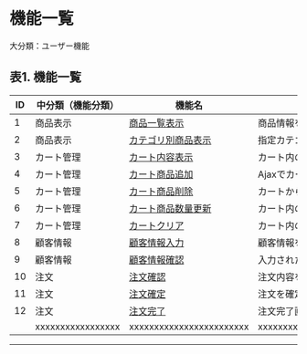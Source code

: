 # 機能一覧

大分類：ユーザー機能

## 表1. 機能一覧

|ID|中分類（機能分類）|機能名|内容|コントローラ|メソッド|画面入力|画面照会|
|---|---|---|---|---|---|---|---|
|1|商品表示|[商品一覧表示](function-specifications/productList.md)|商品情報を一覧表示し、カートに追加できる機能|UserProductController|productList|/|/products|
|2|商品表示|[カテゴリ別商品表示](function-specifications/productListByCategory.md)|指定カテゴリの商品を一覧表示する機能|UserProductController|productListByCategory|/products/category/{category}|/products/category/{category}|
|3|カート管理|[カート内容表示](function-specifications/cart.md)|カート内の商品一覧と合計金額を表示する機能|UserCartController|cart|/cart|/cart|
|4|カート管理|[カート商品追加](function-specifications/addToCart.md)|Ajaxでカートに商品を追加する機能|UserCartController|addToCart|/cart/add||
|5|カート管理|[カート商品削除](function-specifications/removeFromCart.md)|カートから商品を削除する機能|UserCartController|removeFromCart|/cart/remove||
|6|カート管理|[カート商品数量更新](function-specifications/updateCartItemQuantity.md)|カート内の商品数量を更新する機能|UserCartController|updateCartItemQuantity|/cart/update||
|7|カート管理|[カートクリア](function-specifications/clearCart.md)|カート内の全商品を削除する機能|UserCartController|clearCart|/cart/clear||
|8|顧客情報|[顧客情報入力](function-specifications/customerInput.md)|顧客情報を入力する機能|UserCustomerController|customerInput|/customer/input|/customer/input|
|9|顧客情報|[顧客情報確認](function-specifications/customerConfirm.md)|入力された顧客情報を確認する機能|UserCustomerController|customerConfirm|/customer/confirm|/customer/confirm|
|10|注文|[注文確認](function-specifications/checkout.md)|注文内容を確認する機能|UserOrderController|checkout|/order/checkout|/order/checkout|
|11|注文|[注文確定](function-specifications/placeOrder.md)|注文を確定し、データベースに保存する機能|UserOrderController|placeOrder|/order/place||
|12|注文|[注文完了](function-specifications/orderComplete.md)|注文完了画面を表示する機能|UserOrderController|orderComplete|/order/complete|/order/complete|
|  |xxxxxxxxxxxxxxxxx|xxxxxxxxxxxxxxxxxxxxxxxx|xxxxxxxxxxxxxxxxxxxxxxxxxxxxxxxxxxxxxxxxxx|||||


----